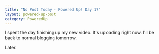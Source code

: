 ```yaml
---
title: "No Post Today - Powered Up! Day 17"
layout: powered-up-post
category: PoweredUp
---
```

I spent the day finishing up my new video. It's uploading right now. I'll be back to normal blogging tomorrow.

Later.